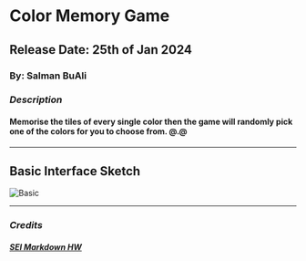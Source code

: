 # Color Memory Game

## Release Date: 25th of Jan 2024

### By: Salman BuAli

### ***Description***
#### Memorise the tiles of every single color then the game will randomly pick one of the colors for you to choose from. @.@

***
## Basic Interface Sketch
![Basic](https://trello.com/1/cards/65a81031249ebafba802d18d/attachments/65a81031249ebafba802d1ac/previews/65a81031249ebafba802d225/download/image.png)
***
### ***Credits***

##### [SEI Markdown HW](https://github.com/SEI-08-Bahrain/u1_hw_markdown)

